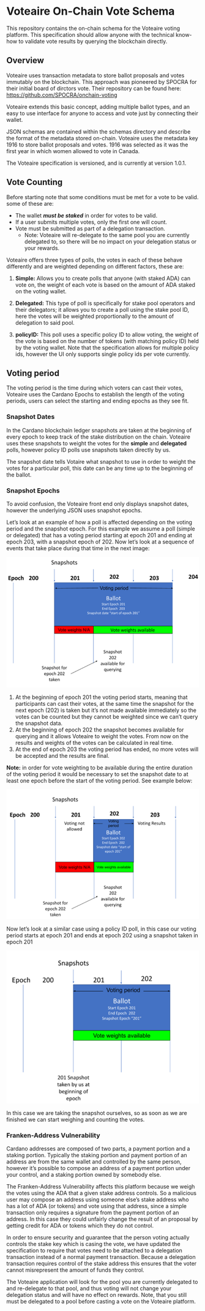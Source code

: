 # Voteaire On-Chain Vote Schema

This repository contains the on-chain schema for the Voteaire voting platform. This specification should allow anyone with the technical know-how to validate vote results by querying the blockchain directly.

## Overview

Voteaire uses transaction metadata to store ballot proposals and votes immutably on the blockchain. This approach was pioneered by SPOCRA for their initial board of dirctors vote. Their repository can be found here: https://github.com/SPOCRA/onchain-voting

Voteaire extends this basic concept, adding multiple ballot types, and an easy to use interface for anyone to access and vote just by connecting their wallet. 

JSON schemas are contained within the schemas directory and describe the format of the metadata stored on-chain. Voteaire uses the metadata key 1916 to store ballot proposals and votes. 1916 was selected as it was the first year in which women allowed to vote in Canada. 

The Voteaire specification is versioned, and is currently at version 1.0.1.

## Vote Counting
Before starting note that some conditions must be met for a vote to be valid. some of these are:
* The wallet ***must be staked*** in order for votes to be valid.
* If a user submits multiple votes, only the first one will count.
* Vote must be submitted as part of a delegation transaction.
    * Note: Voteaire will re-delegate to the same pool you are currently delegated to, so there will be no impact on your delegation status or your rewards.

Voteaire offers three types of polls, the votes in each of these behave differently and are weighted depending on different factors, these are:

1. **Simple:** Allows you to create polls that anyone (with staked ADA) can vote on, the weight of each vote is based on the amount of ADA staked on the voting wallet.

2. **Delegated:** This type of poll is specifically for stake pool operators and their delegators; it allows you to create a poll using the stake pool ID, here the votes will be weighted proportionally to the amount of delegation to said pool. 

3. **policyID:** This poll uses a specific policy ID to allow voting, the weight of the vote is based on the number of tokens (with matching policy ID) held by the voting wallet. Note that the specification allows for multiple policy ids, however the UI only supports single policy ids per vote currently.

## Voting period
The voting period is the time during which voters can cast their votes, Voteaire uses the Cardano Epochs to establish the length of the voting periods, users can select the starting and ending epochs as they see fit.

### Snapshot Dates
In the Cardano blockchain ledger snapshots are taken at the beginning of every epoch to keep track of the stake distribution on the chain. Voteaire uses these snapshots to weight  the votes for the **simple** and **delegated** polls, however policy ID polls use snapshots taken directly by us.

The snapshot date tells Votaire what snapshot to use in order to weight the votes for a particular poll, this date can be any time up to the beginning of the ballot.

### Snapshot Epochs
To avoid confusion, the Voteaire front end only displays snapshot dates, however the underlying JSON uses snapshot epochs.

Let’s look at an example of how a poll is affected depending on the voting period and the snapshot epoch.
For this example we assume a poll (simple or delegated) that has a voting period starting at epoch 201 and ending at epoch 203, with a snapshot epoch of 202. Now let’s look at a sequence of events that take place during that time in the next image:

![example 1](assets/images/example1.png)

1. At the beginning of epoch 201 the voting period starts, meaning that participants can cast their votes, at the same time the snapshot for the next epoch (202) is taken but it’s not made available immediately so the votes can be counted but they cannot be weighted since we can’t query the snapshot data.
2. At the beginning of epoch 202 the snapshot becomes available for querying and it allows Voteaire to weight the votes. From now on the results and weights of the votes can be calculated in real time.
3. At the end of epoch 203 the voting period has ended, no more votes will be accepted and the results are final.

**Note:** in order for vote weighting to be available during the entire duration of the voting period it would be necessary to set the snapshot date to at least one epoch before the start of the voting period. See example below:

![example 2](assets/images/example3.png)

Now let’s  look at a similar case using a policy ID poll, in this case our voting period starts at epoch 201 and ends at epoch 202 using a snapshot taken in epoch 201

![example 3](assets/images/example2.png)

In this case we are taking the snapshot ourselves, so as soon as we are finished we can start weighing and counting the votes.

### Franken-Address Vulnerability 

Cardano addresses are composed of two parts, a payment portion and a staking portion. Typically the staking portion and payment portion of an address are from the same wallet and controlled by the same person, however it’s possible to compose an address of a payment portion under your control, and a staking portion owned by somebody else. 

The Franken-Address Vulnerability affects this platform because we weigh the votes using the ADA that a given stake address controls. So a malicious user may compose an address using someone else’s stake address who has a lot of ADA (or tokens) and vote using that address, since a simple transaction only requires a signature from the payment portion of an address. In this case they could unfairly change the result of an proposal by getting credit for ADA or tokens which they do not control. 

In order to ensure security and guarantee that the person voting actually controls the stake key which is casing the vote, we have updated the specification to require that votes need to be attached to a delegation transaction instead of a normal payment transaction. Because a delegation transaction requires control of the stake address this ensures that the voter cannot misrepresent the amount of funds they control.

The Voteaire application will look for the pool you are currently delegated to and re-delegate to that pool, and thus voting will not change your delegation status and will have no effect on rewards. Note, that you still must be delegated to a pool before casting a vote on the Voteaire platform.